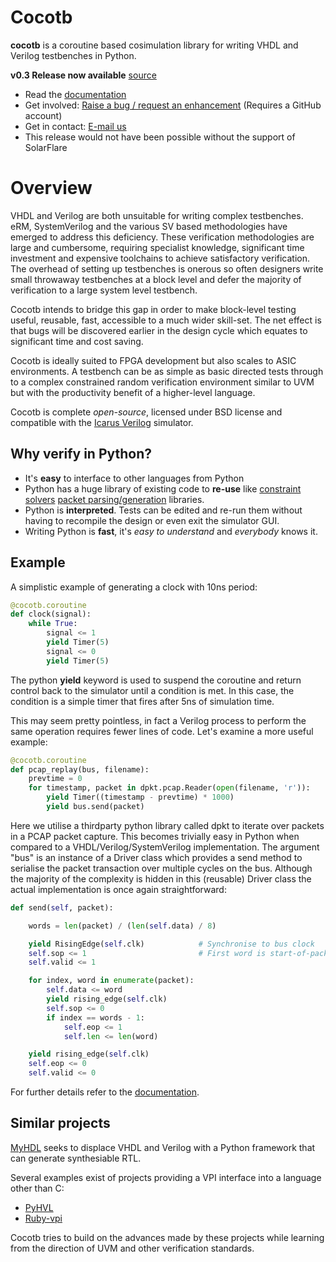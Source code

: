 Cocotb
======

**cocotb** is a coroutine based cosimulation library for writing VHDL and Verilog testbenches in Python.

**v0.3 Release now available** [source](https://github.com/potentialventures/cocotb/archive/v0.3.tar.gz)

* Read the [documentation](http://cocotb.readthedocs.org)
* Get involved: [Raise a bug / request an enhancement](https://github.com/potentialventures/cocotb/issues/new) (Requires a GitHub account)
* Get in contact: [E-mail us](mailto:cocotb@potentialventures.com)
* This release would not have been possible without the support of SolarFlare

Overview
========

VHDL and Verilog are both unsuitable for writing complex testbenches. eRM, SystemVerilog and the various SV based methodologies have emerged to address this deficiency. These verification methodologies are large and cumbersome, requiring specialist knowledge, significant time investment and expensive toolchains to achieve satisfactory verification. The overhead of setting up testbenches is onerous so often designers write small throwaway testbenches at a block level and defer the majority of verification to a large system level testbench.

Cocotb intends to bridge this gap in order to make block-level testing useful, reusable, fast, accessible to a much wider skill-set. The net effect is that bugs will be discovered earlier in the design cycle which equates to significant time and cost saving.

Cocotb is ideally suited to FPGA development but also scales to ASIC environments.  A testbench can be as simple as basic directed tests through to a complex constrained random verification environment similar to UVM but with the productivity benefit of a higher-level language.

Cocotb is complete *open-source*, licensed under BSD license and compatible with the [Icarus Verilog](http://iverilog.icarus.com/) simulator.

Why verify in Python?
---------------------

* It's **easy** to interface to other languages from Python
* Python has a huge library of existing code to **re-use** like [constraint solvers](https://code.google.com/p/or-tools/) [packet parsing/generation](http://www.secdev.org/projects/scapy/) libraries.
* Python is **interpreted**. Tests can be edited and re-run them without having to recompile the design or even exit the simulator GUI.
* Writing Python is **fast**, it's *easy to understand* and *everybody* knows it.


Example
-------

A simplistic example of generating a clock with 10ns period:
```python
@cocotb.coroutine
def clock(signal):
    while True:
        signal <= 1
        yield Timer(5)
        signal <= 0
        yield Timer(5)
```

The python **yield** keyword is used to suspend the coroutine and return control back to the simulator until a condition is met. In this case, the condition is a simple timer that fires after 5ns of simulation time.

This may seem pretty pointless, in fact a Verilog process to perform the same operation requires fewer lines of code. Let's examine a more useful example:

```python
@cocotb.coroutine
def pcap_replay(bus, filename):
    prevtime = 0
    for timestamp, packet in dpkt.pcap.Reader(open(filename, 'r')):
        yield Timer((timestamp - prevtime) * 1000)
        yield bus.send(packet)
```

Here we utilise a thirdparty python library called dpkt to iterate over packets in a PCAP packet capture. This becomes trivially easy in Python when compared to a VHDL/Verilog/SystemVerilog implementation. The argument "bus" is an instance of a Driver class which provides a send method to serialise the packet transaction over multiple cycles on the bus. Although the majority of the complexity is hidden in this (reusable) Driver class the actual implementation is once again straightforward:

```python
def send(self, packet):

    words = len(packet) / (len(self.data) / 8)

    yield RisingEdge(self.clk)            # Synchronise to bus clock
    self.sop <= 1                         # First word is start-of-packet
    self.valid <= 1

    for index, word in enumerate(packet):
        self.data <= word
        yield rising_edge(self.clk)        
        self.sop <= 0
        if index == words - 1:
            self.eop <= 1
            self.len <= len(word)

    yield rising_edge(self.clk)
    self.eop <= 0
    self.valid <= 0
```

For further details refer to the [documentation](http://cocotb.readthedocs.org).


Similar projects
----------------

[MyHDL](http://www.myhdl.org/) seeks to displace VHDL and Verilog with a Python framework that can generate synthesiable RTL.

Several examples exist of projects providing a VPI interface into a language other than C:

* [PyHVL](http://pyhvl.sourceforge.net/)
* [Ruby-vpi](http://snk.tuxfamily.org/lib/ruby-vpi/)

Cocotb tries to build on the advances made by these projects while learning from the direction of UVM and other verification standards.

